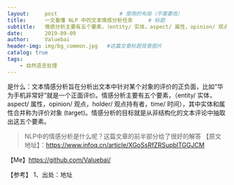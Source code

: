 ```yaml
---
layout:     post					# 使用的布局（不需要改）
title:      一文看懂 NLP 中的文本情感分析任务		# 标题
subtitle:   情感分析主要有五个要素，（entity/ 实体，aspect/ 属性，opinion/ 观点，holder/ 观点持有者，time/ 时间）    			#副标题
date:       2019-09-09
author:     Valuebai
header-img: img/bg_common.jpg 	#这篇文章标题背景图片
catalog: true
tags:
    - 自然语言处理
---
```



是什么：文本情感分析旨在分析出文本中针对某个对象的评价的正负面，比如“华为手机非常好”就是一个正面评价。情感分析主要有五个要素，（entity/ 实体，aspect/ 属性，opinion/ 观点，holder/ 观点持有者，time/ 时间），其中实体和属性合并称为评价对象 (target)。情感分析的目标就是从非结构化的文本评论中抽取出这五个要素。


> NLP中的情感分析是什么呢？这篇文章的前半部分给了很好的解答
> 【原文地址】：https://www.infoq.cn/article/XGoSsRfZRSupblTGGJCM



【Me】https://github.com/Valuebai/


【参考】
1、出处：地址